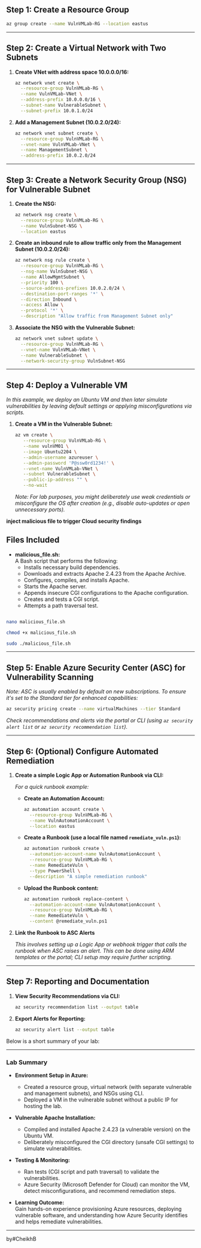 
## **Step 1: Create a Resource Group**

```bash
az group create --name VulnVMLab-RG --location eastus
```

---

## **Step 2: Create a Virtual Network with Two Subnets**

1. **Create VNet with address space 10.0.0.0/16:**

   ```bash
   az network vnet create \
     --resource-group VulnVMLab-RG \
     --name VulnVMLab-VNet \
     --address-prefix 10.0.0.0/16 \
     --subnet-name VulnerableSubnet \
     --subnet-prefix 10.0.1.0/24
   ```

2. **Add a Management Subnet (10.0.2.0/24):**

   ```bash
   az network vnet subnet create \
     --resource-group VulnVMLab-RG \
     --vnet-name VulnVMLab-VNet \
     --name ManagementSubnet \
     --address-prefix 10.0.2.0/24
   ```

---

## **Step 3: Create a Network Security Group (NSG) for Vulnerable Subnet**

1. **Create the NSG:**

   ```bash
   az network nsg create \
     --resource-group VulnVMLab-RG \
     --name VulnSubnet-NSG \
     --location eastus
   ```

2. **Create an inbound rule to allow traffic only from the Management Subnet (10.0.2.0/24):**

   ```bash
   az network nsg rule create \
     --resource-group VulnVMLab-RG \
     --nsg-name VulnSubnet-NSG \
     --name AllowMgmtSubnet \
     --priority 100 \
     --source-address-prefixes 10.0.2.0/24 \
     --destination-port-ranges '*' \
     --direction Inbound \
     --access Allow \
     --protocol '*' \
     --description "Allow traffic from Management Subnet only"
   ```

3. **Associate the NSG with the Vulnerable Subnet:**

   ```bash
   az network vnet subnet update \
     --resource-group VulnVMLab-RG \
     --vnet-name VulnVMLab-VNet \
     --name VulnerableSubnet \
     --network-security-group VulnSubnet-NSG
   ```

---

## **Step 4: Deploy a Vulnerable VM**

*In this example, we deploy an Ubuntu VM and then later simulate vulnerabilities by leaving default settings or applying misconfigurations via scripts.*

1. **Create a VM in the Vulnerable Subnet:**

   ```bash
   az vm create \
      --resource-group VulnVMLab-RG \
      --name vulnVM01 \
      --image Ubuntu2204 \
      --admin-username azureuser \
      --admin-password 'P@ssw0rd1234!' \
      --vnet-name VulnVMLab-VNet \
      --subnet VulnerableSubnet \
      --public-ip-address "" \
      --no-wait

   ```

   *Note: For lab purposes, you might deliberately use weak credentials or misconfigure the OS after creation (e.g., disable auto-updates or open unnecessary ports).*

  **inject malicious file to trigger Cloud security findings**


## Files Included

- **malicious_file.sh:**  
  A Bash script that performs the following:
  - Installs necessary build dependencies.
  - Downloads and extracts Apache 2.4.23 from the Apache Archive.
  - Configures, compiles, and installs Apache.
  - Starts the Apache server.
  - Appends insecure CGI configurations to the Apache configuration.
  - Creates and tests a CGI script.
  - Attempts a path traversal test.

``` bash

nano malicious_file.sh

chmod +x malicious_file.sh

sudo ./malicious_file.sh

````
---

## **Step 5: Enable Azure Security Center (ASC) for Vulnerability Scanning**

*Note: ASC is usually enabled by default on new subscriptions. To ensure it's set to the Standard tier for enhanced capabilities:*

```bash
az security pricing create --name virtualMachines --tier Standard
```

*Check recommendations and alerts via the portal or CLI (using `az security alert list` or `az security recommendation list`).*

---

## **Step 6: (Optional) Configure Automated Remediation**

1. **Create a simple Logic App or Automation Runbook via CLI:**

   *For a quick runbook example:*

   - **Create an Automation Account:**

     ```bash
     az automation account create \
       --resource-group VulnVMLab-RG \
       --name VulnAutomationAccount \
       --location eastus
     ```

   - **Create a Runbook (use a local file named `remediate_vuln.ps1`):**

     ```bash
     az automation runbook create \
       --automation-account-name VulnAutomationAccount \
       --resource-group VulnVMLab-RG \
       --name RemediateVuln \
       --type PowerShell \
       --description "A simple remediation runbook"
     ```

   - **Upload the Runbook content:**

     ```bash
     az automation runbook replace-content \
       --automation-account-name VulnAutomationAccount \
       --resource-group VulnVMLab-RG \
       --name RemediateVuln \
       --content @remediate_vuln.ps1
     ```

2. **Link the Runbook to ASC Alerts**

   *This involves setting up a Logic App or webhook trigger that calls the runbook when ASC raises an alert. This can be done using ARM templates or the portal; CLI setup may require further scripting.*

---

## **Step 7: Reporting and Documentation**

1. **View Security Recommendations via CLI:**

   ```bash
   az security recommendation list --output table
   ```

2. **Export Alerts for Reporting:**

   ```bash
   az security alert list --output table
   ```


Below is a short summary of your lab:

---

### **Lab Summary**

- **Environment Setup in Azure:**  
  - Created a resource group, virtual network (with separate vulnerable and management subnets), and NSGs using CLI.
  - Deployed a VM in the vulnerable subnet without a public IP for hosting the lab.

- **Vulnerable Apache Installation:**  
  - Compiled and installed Apache 2.4.23 (a vulnerable version) on the Ubuntu VM.
  - Deliberately misconfigured the CGI directory (unsafe CGI settings) to simulate vulnerabilities.

- **Testing & Monitoring:**  
  - Ran tests (CGI script and path traversal) to validate the vulnerabilities.
  - Azure Security (Microsoft Defender for Cloud) can monitor the VM, detect misconfigurations, and recommend remediation steps.

- **Learning Outcome:**  
  Gain hands-on experience provisioning Azure resources, deploying vulnerable software, and understanding how Azure Security identifies and helps remediate vulnerabilities.

---
by#CheikhB